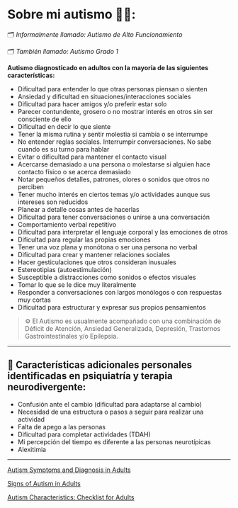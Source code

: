 # Sobre mi autismo ✍🏽:

🗂️ *Informalmente llamado: Autismo de Alto Funcionamiento*

🗂️ *También llamado: Autismo Grado 1*

**Autismo diagnosticado en adultos con la mayoría de las siguientes características:**

- Dificultad para entender lo que otras personas piensan o sienten
- Ansiedad y dificultad en situaciones/interacciones sociales
- Dificultad para hacer amigos y/o preferir estar solo
- Parecer contundente, grosero o no mostrar interés en otros sin ser consciente de ello
- Dificultad en decir lo que siente
- Tener la misma rutina y sentir molestia si cambia o se interrumpe
- No entender reglas sociales. Interrumpir conversaciones. No sabe cuando es su turno para hablar
- Evitar o dificultad para mantener el contacto visual
- Acercarse demasiado a una persona o molestarse si alguien hace contacto físico o se acerca demasiado
- Notar pequeños detalles, patrones, olores o sonidos que otros no perciben
- Tener mucho interés en ciertos temas y/o actividades aunque sus intereses son reducidos
- Planear a detalle cosas antes de hacerlas
- Dificultad para tener conversaciones o unirse a una conversación
- Comportamiento verbal repetitivo
- Dificultad para interpretar el lenguaje corporal y las emociones de otros
- Dificultad para regular las propias emociones
- Tener una voz plana y monótona o ser una persona no verbal
- Dificultad para crear y mantener relaciones sociales
- Hacer gesticulaciones que otros consideran inusuales
- Estereotipias (autoestimulación)
- Susceptible a distracciones como sonidos o efectos visuales
- Tomar lo que se le dice muy literalmente
- Responder a conversaciones con largos monólogos o con respuestas muy cortas
- Dificultad para estructurar y expresar sus propios pensamientos

> ⚙️ El Autismo es usualmente acompañado con una combinación de Déficit de Atención, Ansiedad Generalizada, Depresión, Trastornos Gastrointestinales y/o Epilepsia.

---

## 🔎 Características adicionales personales identificadas en psiquiatría y terapia neurodivergente:

- Confusión ante el cambio (dificultad para adaptarse al cambio)
- Necesidad de una estructura o pasos a seguir para realizar una actividad
- Falta de apego a las personas
- Dificultad para completar actividades (TDAH)
- Mi percepción del tiempo es diferente a las personas neurotípicas
- Alexitimia

---
[Autism Symptoms and Diagnosis in Adults](https://autism.org/autism-symptoms-and-diagnosis-in-adults/?fbclid=IwY2xjawFLB0pleHRuA2FlbQIxMAABHY7qWu-OStNr7vqnKh_WgR-LdqFZaaf9CqcB5TrGB8u9BdnXZeCtAIdvpw_aem_1kcfJ2zwPITO0ybQuuXSCw)

[Signs of Autism in Adults](https://www.nhs.uk/conditions/autism/signs/adults/?fbclid=IwY2xjawFLB4dleHRuA2FlbQIxMAABHfX-Z0PjhmoLs67BfEw4mLgflCQN3buWZa7j-8JJBrdPFe6shdRhwqrioA_aem_JXzJoYDNQUjyLBGRE15_ww)

[Autism Characteristics: Checklist for Adults](https://thespectrum.org.au/autism-diagnosis/checklist-adults/?fbclid=IwY2xjawFLB6hleHRuA2FlbQIxMAABHWTth1lC2m_DVTDkpKV42768SZvhcQaYX79Mo8ex1Zk3RvE2rVzxA1uJgA_aem_zv8A_x05OhQVo-qFLVsIdQ)
